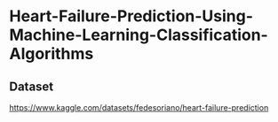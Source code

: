 # Heart-Failure-Prediction-Using-Machine-Learning-Classification-Algorithms
## Dataset
https://www.kaggle.com/datasets/fedesoriano/heart-failure-prediction
